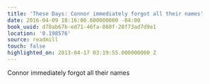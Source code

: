 ```yaml
---
title: 'These Days: Connor immediately forgot all their names'
date: 2016-04-09 18:16:00.600000000 -04:00
book_uuid: d78ab67b-ed71-46fa-860f-28f73ad7d9e1
location: '0.198576'
source: readmill
touch: false
highlighted_on: 2013-04-17 03:19:55.000000000 Z
---
```


Connor immediately forgot all their names